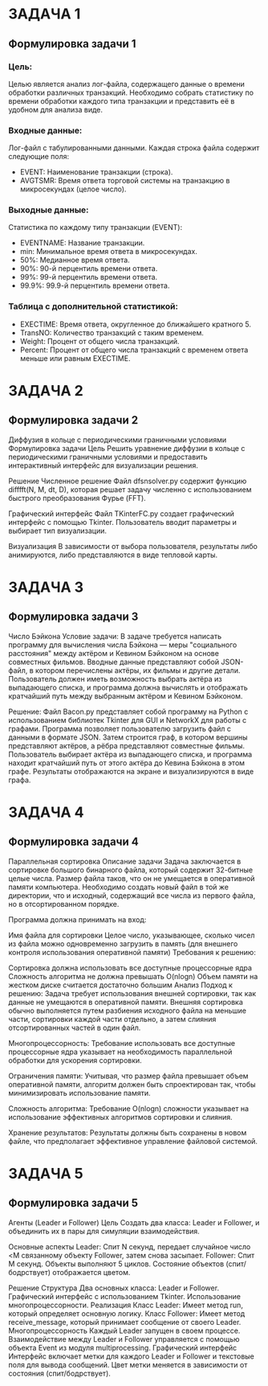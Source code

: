 
# ЗАДАЧА 1

## Формулировка задачи 1
### Цель:
Целью является анализ лог-файла, содержащего данные о времени обработки различных транзакций. 
Необходимо собрать статистику по времени обработки каждого типа транзакции и представить её в удобном для анализа виде.

### Входные данные:
Лог-файл с табулированными данными. Каждая строка файла содержит следующие поля:
- EVENT: Наименование транзакции (строка).
- AVGTSMR: Время ответа торговой системы на транзакцию в микросекундах (целое число).

### Выходные данные:
Статистика по каждому типу транзакции (EVENT):
- EVENTNAME: Название транзакции.
- min: Минимальное время ответа в микросекундах.
- 50%: Медианное время ответа.
- 90%: 90-й перцентиль времени ответа.
- 99%: 99-й перцентиль времени ответа.
- 99.9%: 99.9-й перцентиль времени ответа.

### Таблица с дополнительной статистикой:
- EXECTIME: Время ответа, округленное до ближайшего кратного 5.
- TransNO: Количество транзакций с таким временем.
- Weight: Процент от общего числа транзакций.
- Percent: Процент от общего числа транзакций с временем ответа меньше или равным EXECTIME.

# ЗАДАЧА 2

## Формулировка задачи 2
Диффузия в кольце с периодическими граничными условиями
Формулировка задачи
Цель
Решить уравнение диффузии в кольце с периодическими граничными условиями и предоставить интерактивный интерфейс для визуализации решения.

Решение
Численное решение
Файл dfsnsolver.py содержит функцию difffft(N, M, dt, D), которая решает задачу численно с использованием быстрого преобразования Фурье (FFT).

Графический интерфейс
Файл TKinterFC.py создает графический интерфейс с помощью Tkinter. Пользователь вводит параметры и выбирает тип визуализации.

Визуализация
В зависимости от выбора пользователя, результаты либо анимируются, либо представляются в виде тепловой карты.

# ЗАДАЧА 3

## Формулировка задачи 3
Число Бэйкона
Условие задачи:
В задаче требуется написать программу для вычисления числа Бэйкона — меры "социального расстояния" между актёром и Кевином Бэйконом на основе совместных фильмов. Вводные данные представляют собой JSON-файл, в котором перечислены актёры, их фильмы и другие детали. Пользователь должен иметь возможность выбрать актёра из выпадающего списка, и программа должна вычислять и отображать кратчайший путь между выбранным актёром и Кевином Бэйконом.

Решение:
Файл Bacon.py представляет собой программу на Python с использованием библиотек Tkinter для GUI и NetworkX для работы с графами.
Программа позволяет пользователю загрузить файл с данными в формате JSON.
Затем строится граф, в котором вершины представляют актёров, а рёбра представляют совместные фильмы.
Пользователь выбирает актёра из выпадающего списка, и программа находит кратчайший путь от этого актёра до Кевина Бэйкона в этом графе.
Результаты отображаются на экране и визуализируются в виде графа.

# ЗАДАЧА 4

## Формулировка задачи 4
Параллельная сортировка
Описание задачи
Задача заключается в сортировке большого бинарного файла, который содержит 32-битные целые числа. Размер файла таков, что он не умещается в оперативной памяти компьютера. Необходимо создать новый файл в той же директории, что и исходный, содержащий все числа из первого файла, но в отсортированном порядке.

Программа должна принимать на вход:

Имя файла для сортировки
Целое число, указывающее, сколько чисел из файла можно одновременно загрузить в память (для внешнего контроля использования оперативной памяти)
Требования к решению:

Сортировка должна использовать все доступные процессорные ядра
Сложность алгоритма не должна превышать O(nlogn)
Объем памяти на жестком диске считается достаточно большим
Анализ
Подход к решению: Задача требует использования внешней сортировки, так как данные не умещаются в оперативной памяти. Внешняя сортировка обычно выполняется путем разбиения исходного файла на меньшие части, сортировки каждой части отдельно, а затем слияния отсортированных частей в один файл.

Многопроцессорность: Требование использовать все доступные процессорные ядра указывает на необходимость параллельной обработки для ускорения сортировки.

Ограничения памяти: Учитывая, что размер файла превышает объем оперативной памяти, алгоритм должен быть спроектирован так, чтобы минимизировать использование памяти.

Сложность алгоритма: Требование O(nlogn) сложности указывает на использование эффективных алгоритмов сортировки и слияния.

Хранение результатов: Результаты должны быть сохранены в новом файле, что предполагает эффективное управление файловой системой.

# ЗАДАЧА 5

## Формулировка задачи 5
Агенты (Leader и Follower)
Цель
Создать два класса: Leader и Follower, и объединить их в пары для симуляции взаимодействия.

Основные аспекты
Leader: Спит N секунд, передает случайное число <M связанному объекту Follower, затем снова засыпает.
Follower: Спит M секунд.
Объекты выполняют 5 циклов. Состояние объектов (спит/бодрствует) отображается цветом.

Решение
Структура
Два основных класса: Leader и Follower.
Графический интерфейс с использованием Tkinter.
Использование многопроцессорности.
Реализация
Класс Leader: Имеет метод run, который определяет основную логику.
Класс Follower: Имеет метод receive_message, который принимает сообщение от своего Leader.
Многопроцессорность
Каждый Leader запущен в своем процессе. Взаимодействие между Leader и Follower управляется с помощью объекта Event из модуля multiprocessing.
Графический интерфейс
Интерфейс включает метки для каждого Leader и Follower и текстовые поля для вывода сообщений. Цвет метки меняется в зависимости от состояния (спит/бодрствует).
